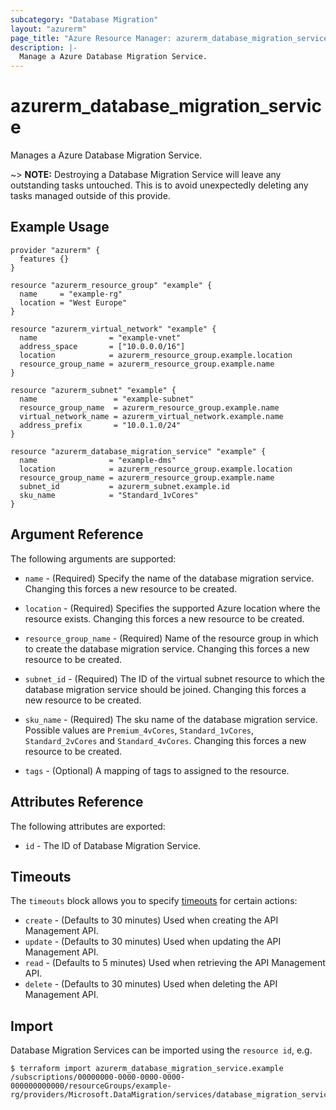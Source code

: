 ```yaml
---
subcategory: "Database Migration"
layout: "azurerm"
page_title: "Azure Resource Manager: azurerm_database_migration_service"
description: |-
  Manage a Azure Database Migration Service.
---
```


# azurerm_database_migration_service

Manages a Azure Database Migration Service.

~> **NOTE:** Destroying a Database Migration Service will leave any outstanding tasks untouched. This is to avoid unexpectedly deleting any tasks managed outside of this provide.

## Example Usage

```hcl
provider "azurerm" {
  features {}
}

resource "azurerm_resource_group" "example" {
  name     = "example-rg"
  location = "West Europe"
}

resource "azurerm_virtual_network" "example" {
  name                = "example-vnet"
  address_space       = ["10.0.0.0/16"]
  location            = azurerm_resource_group.example.location
  resource_group_name = azurerm_resource_group.example.name
}

resource "azurerm_subnet" "example" {
  name                 = "example-subnet"
  resource_group_name  = azurerm_resource_group.example.name
  virtual_network_name = azurerm_virtual_network.example.name
  address_prefix       = "10.0.1.0/24"
}

resource "azurerm_database_migration_service" "example" {
  name                = "example-dms"
  location            = azurerm_resource_group.example.location
  resource_group_name = azurerm_resource_group.example.name
  subnet_id           = azurerm_subnet.example.id
  sku_name            = "Standard_1vCores"
}
```

## Argument Reference

The following arguments are supported:

* `name` - (Required) Specify the name of the database migration service. Changing this forces a new resource to be created.

* `location` - (Required) Specifies the supported Azure location where the resource exists. Changing this forces a new resource to be created.

* `resource_group_name` - (Required) Name of the resource group in which to create the database migration service. Changing this forces a new resource to be created.

* `subnet_id` - (Required) The ID of the virtual subnet resource to which the database migration service should be joined. Changing this forces a new resource to be created.

* `sku_name` - (Required) The sku name of the database migration service. Possible values are `Premium_4vCores`, `Standard_1vCores`, `Standard_2vCores` and `Standard_4vCores`. Changing this forces a new resource to be created.

* `tags` - (Optional) A mapping of tags to assigned to the resource.

## Attributes Reference

The following attributes are exported:

* `id` - The ID of Database Migration Service.

## Timeouts

The `timeouts` block allows you to specify [timeouts](https://www.terraform.io/docs/configuration/resources.html#timeouts) for certain actions:

* `create` - (Defaults to 30 minutes) Used when creating the API Management API.
* `update` - (Defaults to 30 minutes) Used when updating the API Management API.
* `read` - (Defaults to 5 minutes) Used when retrieving the API Management API.
* `delete` - (Defaults to 30 minutes) Used when deleting the API Management API.

## Import

Database Migration Services can be imported using the `resource id`, e.g.

```shell
$ terraform import azurerm_database_migration_service.example /subscriptions/00000000-0000-0000-0000-000000000000/resourceGroups/example-rg/providers/Microsoft.DataMigration/services/database_migration_service1
```
